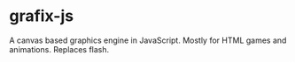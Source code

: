 grafix-js
=========

A canvas based graphics engine in JavaScript. Mostly for HTML games and animations. Replaces flash.
